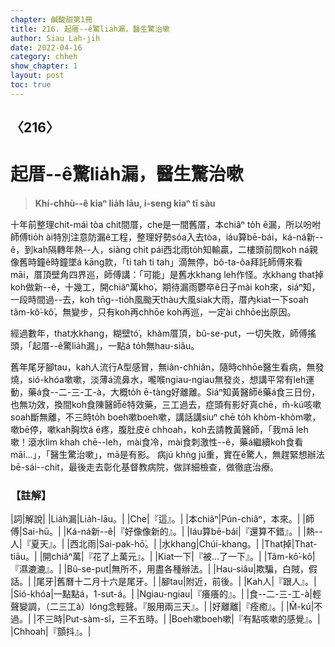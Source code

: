 ```yaml
---
chapter: 鹹酸甜第1冊
title: 216. 起厝--ê驚lia̍h漏，醫生驚治嗽
author: Siau Lah-jih
date: 2022-04-16
category: chheh
show_chapter: 1
layout: post
toc: true
---
```

  
## 〈216〉
# 起厝--ê驚lia̍h漏，醫生驚治嗽
>**Khí-chhù--ê kiaⁿ lia̍h lāu, i-seng kiaⁿ tī sàu**

十年前整理chit-mái tòa chit間厝，che是一間舊厝，本chiâⁿ to̍h ē漏，所以吩咐師傅tio̍h ài特別注意防漏ê工程，整理好勢sóa入去tòa，iáu算bē-bái，ká-ná新--ê，到kah隔轉年熱--人，siàng chit pái西北雨to̍h知輸贏，二樓頭前間koh ná親像舊時鐘ê時鐘墜á kāng款，「ti tah ti tah」滴無停，bô-ta-ôa拜託師傅來看māi，厝頂壁角四界巡，師傅講：「可能」是舊水khang leh作怪。水khang that掉koh做新--ê，十幾工，開chiâⁿ萬kho͘，期待漏雨鬱卒ê日子mài koh來，siáⁿ知，一段時間過--去，koh tn̄g--tio̍h風颱天thàu大風siak大雨，厝內kiat一下soah tâm-kô͘-kô͘，無變步，只有koh再chhōe koh再巡，一定ài chhōe出原因。

經過數年，that水khang，糊壁tó͘，khàm厝頂，bû-se-put，一切失敗，師傅搖頭，「起厝--ê驚lia̍h漏」，一點á to̍h無hau-siâu。

舊年尾牙腳tau，kah人流行A型感冒，無iân-chhiân，隨時chhōe醫生看病，無發燒，sió-khóa嗽嗽，淡薄á流鼻水，嚨喉ngiau-ngiau無發炎，想講平常有leh運動，藥á食--二-三-工-à，大概to̍h ē-tàng好離離。Siáⁿ知黃醫師ê藥á食三日份，也無功效，換間koh食陳醫師ê特效藥，三工過去，症頭有影好真chē，m̄-kú咳嗽soah斷無離，不三時to̍h boeh嗽boeh嗽，講話講siuⁿ chē to̍h khòm-khòm嗽，嗽bē停，嗽kah胸坎á ē疼，腹肚皮ē chhoah，koh去請教黃醫師，「我mā leh嗽！滾水lim khah chē--leh，mài食冷，mài食刺激性--ê，藥á繼續koh食看māi…」，「醫生驚治嗽」，mā是有影。
病jú khǹg jú重，實在ē驚人，無趕緊想辦法bē-sái--chit，最後走去彰化基督教病院，做詳細檢查，做徹底治療。


### 【註解】

|詞|解說|
|Lia̍h漏|Lia̍h-lāu。|
|Che|『這』。|
|本chiâⁿ|Pún-chiâⁿ，本來。|
|師傅|Sai-hū。|
|Ká-ná新--ê|『好像像新的』。|
|Iáu算bē-bái|『還算不錯』。|
|熱--人|『夏天』。|
|西北雨|Sai-pak-hō͘。|
|水khang|Chúi-khang。|
|That掉|That-tiāu。|
|開chiâⁿ萬|『花了上萬元』。|
|Kiat一下|『被…了一下』。|
|Tâm-kô͘-kô͘|『濕漉漉』。|
|Bû-se-put|無所不，用盡各種辦法。|
|Hau-siâu|欺騙，白賊，假話。|
|尾牙|舊曆十二月十六是尾牙。|
|腳tau|附近，前後。|
|Kah人|『跟人』。|
|Sió-khóa|一點點á，1-sut-á。|
|Ngiau-ngiau|『癢癢的』。|
|食--二-三-工-à|輕聲變調，（二三工à）lóng念輕聲。『服用兩三天』。|
|好離離|『痊癒』。|
|M̄-kú|不過。|
|不三時|Put-sàm-sî，三不五時。|
|Boeh嗽boeh嗽|『有點咳嗽的感覺』。|
|Chhoah|『顫抖』。|



